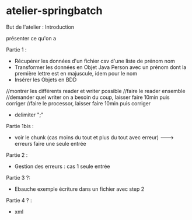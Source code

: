 # atelier-springbatch


But de l'atelier :
Introduction

présenter ce qu'on a

Partie 1 :
- Récupérer les données d'un fichier csv d'une liste de prénom nom
- Transformer les données en Objet Java Person avec un prénom dont la première lettre est en majuscule, idem pour le nom
- Insérer les Objets en BDD

//montrer les différents reader et writer possible
//faire le reader ensemble
//demander quel writer on a besoin du coup, laisser faire 10min puis corriger
//faire le processor, laisser faire 10min puis corriger


- delimiter ";"

Partie 1bis :
- voir le chunk (cas moins du tout et plus du tout avec erreur) ---> erreurs
  faire une seule entrée

Partie 2 :
- Gestion des erreurs : cas 1 seule entrée




Partie 3 ?:
- Ebauche exemple écriture dans un fichier avec step 2

Partie 4 ? :
- xml